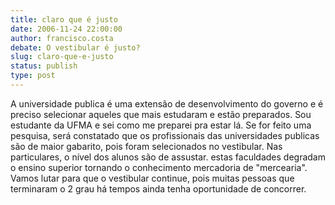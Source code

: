 ```yaml
---
title: claro que é justo
date: 2006-11-24 22:00:00
author: francisco.costa
debate: O vestibular é justo?
slug: claro-que-e-justo
status: publish 
type: post
---
```


A universidade publica é uma extensão de desenvolvimento do governo e é preciso selecionar aqueles que mais estudaram e estão preparados. Sou estudante da UFMA e sei como me preparei pra estar lá. Se for feito uma pesquisa, será constatado que os profissionais das universidades publicas são de maior gabarito, pois foram selecionados no vestibular. Nas particulares, o nível dos alunos são de assustar. estas faculdades degradam o ensino superior tornando o conhecimento mercadoria de "mercearia". Vamos lutar para que o vestibular continue, pois muitas pessoas que terminaram o 2 grau há tempos ainda tenha oportunidade de concorrer.
